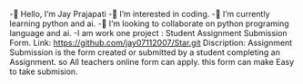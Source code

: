 -👋 Hello, I’m Jay Prajapati
-👀 I’m interested in coding.
-🌱 I’m currently learning python and ai.
-💞️ I’m looking to collaborate on python programing language and ai.
-I am work one project : Student Assignment Submission Form.
Link: https://github.com/jay07112007/Star.git
Discription: Assignment Submission is the form created or submitted by a student completing an Assignment. so All teachers online form can apply. this form can make Easy to take submision.
